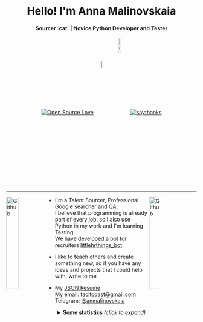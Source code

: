<h1 align="center">Hello! I'm Anna Malinovskaia</h1>
<h4 align="center">Sourcer :cat: | Novice Python Developer and Tester</h4>

<!--
  <img src="https://octodex.github.com/images/pythocat.png" width="25px">
 -->
 
<p align="center">
    <a align="center" href="https://github.com/ellerbrock/open-source-badges/"><img align="center" alt="Open Source Love"
                                                                     src="https://badges.frapsoft.com/os/v1/open-source.svg?v=103"></a>
     <a align="center" href="https://twitter.com/tacitcoast"><img align="center" alt="Twitter"
                                                                                   src="https://img.shields.io/twitter/url/http/shields.io.svg?style=social"width="7%"></a>
    <a align="center" href="https://github.com/tacitcoast/Ozon-new-skills/watchers"><img align="center" alt="GitHub watchers"
                                                                                   src="https://img.shields.io/github/watchers/Naereen/StrapDown.js.svg?style=social&label=Watch&maxAge=2592000"width="10%"></a>
    <a align="center" href="https://www.tinkoff.ru/sl/QCXNqs9FA"><img align="center" alt="saythanks"
                                                                         src="https://img.shields.io/badge/say-thanks-ff69b4.svg"></a>
                                                                        
</p>


---

<a href="https://vk.com/tacitcoast"><img align="left" alt="Github" src="https://octodex.github.com/images/pythocat.png"
                                                  width="25%"/></a>

<!-- Any image aligned to the right. Beware the width
<img width="35%" align="right" alt="Github" src="https://user-images.githubusercontent.com/48678280/88862933-ccbd9c00-d201-11ea-80f2-c4408d7bf622.png" />
-->


<a href="https://vk.com/tacitcoast"><img align="right" alt="Github" src="https://octodex.github.com/images/inspectocat.jpg"
                                                  width="25%"/></a>

- I'm a Talent Sourcer, Professional Google searcher and QA. <br>
I believe that programming is already part of every job, so I also use Python in my work and I'm learning Testing. <br>
<a align="left">We have developed a bot for recruiters <a href="https://t.me/littlehrthings_bot">littlehrthings_bot</a> <br>

- I like to teach others and create something new, so if you have any ideas and projects that I could help with, write to me <br>

- <a align="left">My <a href="https://registry.jsonresume.org/tacitcoast">JSON Resume</a> <br>
My email: tacitcoast@gmail.com <br>
<a align="left">Telegram: <a href="https://t.me/anmalinovskaia">@anmalinovskaia</a>


<!-- Any image aligned to the left. Beware the width
<img width="35%" align="left" alt="Github" src="https://user-images.githubusercontent.com/48678280/88862933-ccbd9c00-d201-11ea-80f2-c4408d7bf622.png" />
-->


<details align="center">
  <summary> <b> Some statistics </b> <i>(click to expand)</i> </summary>

  <div>
    <a href="https://github.com/tacitcoast/github-readme-stats"><img align="center" src="https://github-readme-stats.vercel.app/api?username=tacitcoast&show_icons=true&theme=radical"></a>
  

   </div>
</details>
